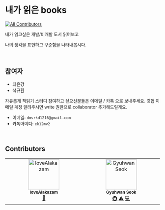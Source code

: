 # 내가 읽은 books 
<!-- ALL-CONTRIBUTORS-BADGE:START - Do not remove or modify this section -->
[![All Contributors](https://img.shields.io/badge/all_contributors-2-orange.svg?style=flat-square)](#contributors-)
<!-- ALL-CONTRIBUTORS-BADGE:END -->

내가 읽고싶은 개발/비개발 도서 읽어보고

나의 생각을 표현하고 꾸준함을 나타내봅시다.

<br>

## 참여자

- 최은강
- 석규환


자유롭게 책읽기 스터디 참여하고 싶으신분들은 이메일 / 카톡 으로 보내주세요.
깃헙 이메일 계정 알려주시면 write 권한으로 collaborator 추가해드릴게요.

- 이메일: `dmsrkd1216@gmail.com`
- 카톡아이디: `ek12mv2`

<br>

## Contributors

<!-- ALL-CONTRIBUTORS-LIST:START - Do not remove or modify this section -->
<!-- prettier-ignore-start -->
<!-- markdownlint-disable -->
<table>
  <tbody>
    <tr>
      <td align="center" valign="top" width="14.28%"><a href="https://github.com/loveAlakazam"><img src="https://avatars.githubusercontent.com/u/36457434?v=4?s=100" width="100px;" alt="loveAlakazam"/><br /><sub><b>loveAlakazam</b></sub></a><br /><a href="https://github.com/loveAlakazam/books/commits?author=loveAlakazam" title="Documentation">📖</a></td>
      <td align="center" valign="top" width="14.28%"><a href="https://github.com/truespring"><img src="https://avatars.githubusercontent.com/u/58979638?v=4?s=100" width="100px;" alt="Gyuhwan Seok"/><br /><sub><b>Gyuhwan Seok</b></sub></a><br /><a href="#infra-truespring" title="Infrastructure (Hosting, Build-Tools, etc)">🚇</a> <a href="https://github.com/loveAlakazam/books/commits?author=truespring" title="Tests">⚠️</a> <a href="https://github.com/loveAlakazam/books/commits?author=truespring" title="Code">💻</a></td>
    </tr>
  </tbody>
</table>

<!-- markdownlint-restore -->
<!-- prettier-ignore-end -->

<!-- ALL-CONTRIBUTORS-LIST:END -->
<!-- prettier-ignore-start -->
<!-- markdownlint-disable -->

<!-- markdownlint-restore -->
<!-- prettier-ignore-end -->

<!-- ALL-CONTRIBUTORS-LIST:END -->
